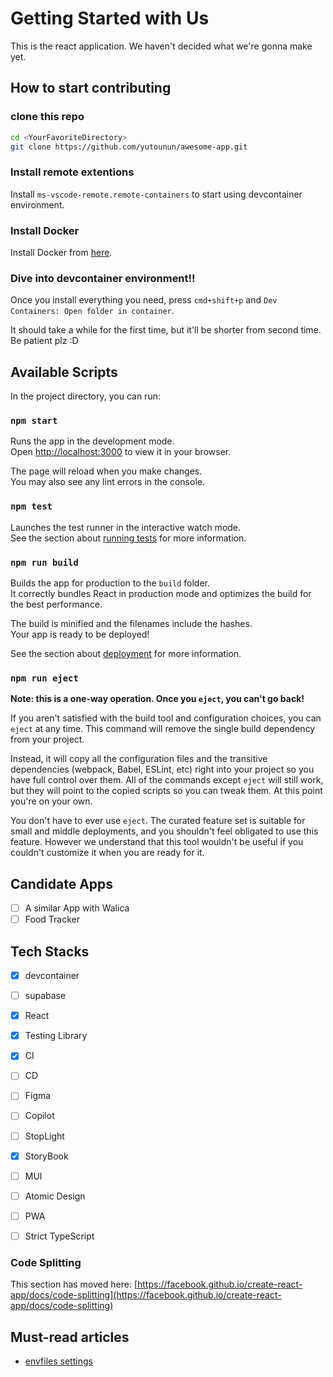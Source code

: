 # Getting Started with Us

This is the react application. We haven't decided what we're gonna make yet.

## How to start contributing

### clone this repo
```sh
cd <YourFavoriteDirectory>
git clone https://github.com/yutounun/awesome-app.git
```

### Install remote extentions
Install ```ms-vscode-remote.remote-containers``` to start using devcontainer environment.

### Install Docker
Install Docker from [here](https://docs.docker.com/desktop/install/mac-install/).

### Dive into devcontainer environment!!
Once you install everything you need, press ```cmd+shift+p``` and ```Dev Containers: Open folder in container```.

It should take a while for the first time, but it'll be shorter from second time. Be patient plz :D


## Available Scripts

In the project directory, you can run:

### `npm start`

Runs the app in the development mode.\
Open [http://localhost:3000](http://localhost:3000) to view it in your browser.

The page will reload when you make changes.\
You may also see any lint errors in the console.

### `npm test`

Launches the test runner in the interactive watch mode.\
See the section about [running tests](https://facebook.github.io/create-react-app/docs/running-tests) for more information.

### `npm run build`

Builds the app for production to the `build` folder.\
It correctly bundles React in production mode and optimizes the build for the best performance.

The build is minified and the filenames include the hashes.\
Your app is ready to be deployed!

See the section about [deployment](https://facebook.github.io/create-react-app/docs/deployment) for more information.

### `npm run eject`

**Note: this is a one-way operation. Once you `eject`, you can't go back!**

If you aren't satisfied with the build tool and configuration choices, you can `eject` at any time. This command will remove the single build dependency from your project.

Instead, it will copy all the configuration files and the transitive dependencies (webpack, Babel, ESLint, etc) right into your project so you have full control over them. All of the commands except `eject` will still work, but they will point to the copied scripts so you can tweak them. At this point you're on your own.

You don't have to ever use `eject`. The curated feature set is suitable for small and middle deployments, and you shouldn't feel obligated to use this feature. However we understand that this tool wouldn't be useful if you couldn't customize it when you are ready for it.

## Candidate Apps
- [ ] A similar App with Walica
- [ ] Food Tracker

## Tech Stacks
- [x] devcontainer
- [ ] supabase
- [x] React
- [x] Testing Library
- [x] CI
- [ ] CD
- [ ] Figma
- [ ] Copilot
- [ ] StopLight
- [x] StoryBook
- [ ] MUI
- [ ] Atomic Design
- [ ] PWA
- [ ] Strict TypeScript


### Code Splitting

This section has moved here: [https://facebook.github.io/create-react-app/docs/code-splitting](https://facebook.github.io/create-react-app/docs/code-splitting)

## Must-read articles
- [envfiles settings](https://create-react-app.dev/docs/adding-custom-environment-variables/1)
